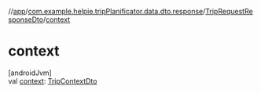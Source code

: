 //[app](../../../index.md)/[com.example.helpie.tripPlanificator.data.dto.response](../index.md)/[TripRequestResponseDto](index.md)/[context](context.md)

# context

[androidJvm]\
val [context](context.md): [TripContextDto](../-trip-context-dto/index.md)
